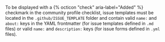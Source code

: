 To be displayed with a {% octicon "check" aria-label="Added" %} checkmark in the community profile checklist, issue templates must be located in the `.github/ISSUE_TEMPLATE` folder and contain valid `name:` and `about:` keys in the YAML frontmatter (for issue templates defined in `.md` files) or valid `name:` and `description:` keys (for issue forms defined in `.yml` files).
